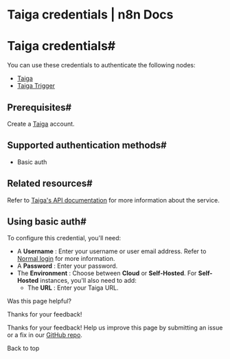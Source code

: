 # Taiga credentials | n8n Docs

[ ](https://github.com/n8n-io/n8n-docs/edit/main/docs/integrations/builtin/credentials/taiga.md "Edit this page")

# Taiga credentials#

You can use these credentials to authenticate the following nodes:

  * [Taiga](../../app-nodes/n8n-nodes-base.taiga/)
  * [Taiga Trigger](../../trigger-nodes/n8n-nodes-base.taigatrigger/)

## Prerequisites#

Create a [Taiga](https://taiga.io/) account.

## Supported authentication methods#

  * Basic auth

## Related resources#

Refer to [Taiga's API documentation](https://docs.taiga.io/api.html) for more information about the service.

## Using basic auth#

To configure this credential, you'll need:

  * A **Username** : Enter your username or user email address. Refer to [Normal login](https://docs.taiga.io/api.html#auth-normal-login) for more information.
  * A **Password** : Enter your password.
  * The **Environment** : Choose between **Cloud** or **Self-Hosted**. For **Self-Hosted** instances, you'll also need to add:
    * The **URL** : Enter your Taiga URL.

Was this page helpful? 

Thanks for your feedback! 

Thanks for your feedback! Help us improve this page by submitting an issue or a fix in our [GitHub repo](https://github.com/n8n-io/n8n-docs). 

Back to top